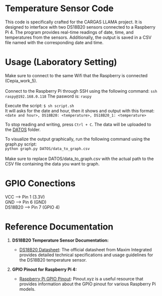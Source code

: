 # Temperature Sensor Code
This code is specifically crafted for the CARGAS LLAMA project. It is designed to interface with two DS18B20 sensors connected to a Raspberry Pi 4. The program provides real-time readings of date, time, and temperatures from the sensors. Additionally, the output is saved in a CSV file named with the corresponding date and time.

#  Usage (Laboratory Setting)
Make sure to connect to the same Wifi that the Raspberry is connected (Cepia_work_5). <br />
<br />
Connect to the Raspberry Pi through SSH using the following command:
`ssh raspy@192.168.0.118`
The pasword is: `raspy`

Execute the script:
`$ sh script.sh`<br />
It will asks for the date and hour, then it shows and output with this format:
`<date and hour>, DS18B20: <temperature>, DS18B20_1: <temperature>`

To stop reading and writing, press `Ctrl + C`. The data will be uploaded to the [DATOS](https://github.com/mzvic/temperature_sensor_cargas/tree/main/DATOS) folder.

To visualize the output graphically, run the following command using the graph.py script:<br />
`python graph.py DATOS/data_to_graph.csv`<br />
<br />
Make sure to replace DATOS/data_to_graph.csv with the actual path to the CSV file containing the data you want to graph.

# GPIO Conections 
VCC --> Pin 1 (3.3V)<br />
GND --> Pin 6 (GND) <br />
DS18B20 --> Pin 7 (GPIO 4) <br />
# Reference Documentation
1.  **DS18B20 Temperature Sensor Documentation:**
    
    -   [DS18B20 Datasheet](https://datasheets.maximintegrated.com/en/ds/DS18B20.pdf): The official datasheet from Maxim Integrated provides detailed technical specifications and usage guidelines for the DS18B20 temperature sensor.
2.  **GPIO Pinout for Raspberry Pi 4:**
    
    -   [Raspberry Pi GPIO Pinout](https://pinout.xyz/): Pinout.xyz is a useful resource that provides information about the GPIO pinout for various Raspberry Pi models.
